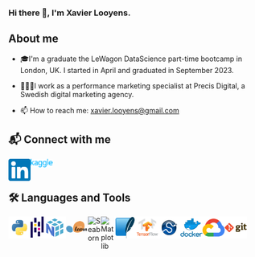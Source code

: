 ### Hi there 👋, I'm Xavier Looyens. 

## About me

- 🎓I'm a graduate the LeWagon DataScience part-time bootcamp in London, UK. I started in April and graduated in September 2023.

- 👨🏻‍💻I work as a performance marketing specialist at Precis Digital, a Swedish digital marketing agency.

- 📫 How to reach me: xavier.looyens@gmail.com


## 📬 Connect with me

<a href="https://www.linkedin.com/in/xavier-looyens-173a75116">
  <img align="left" alt="Xavier Looyens's LinkedIn" width="44px" src="https://github.com/XavierLooyens/XavierLooyens/blob/main/linkedin_logo.png" />
</a>
<a href="https://www.kaggle.com/xavierlooyens">
  <img align="left" alt="Xavier Looyens's Kaggle" width="44px" src="https://github.com/XavierLooyens/XavierLooyens/blob/main/kaggle_logo.png" />
</a>

<br />
<br />

## 🛠 Languages and Tools

<!-- For Python -->
<img align="left" alt="Python" width="44px" src="https://github.com/github/explore/raw/main/topics/python/python.png" />

<!-- For Pandas -->
<img align="left" alt="Pandas" width="26px" src="https://github.com/XavierLooyens/XavierLooyens/blob/main/pandas_logo.png" />

<!-- For NumPy -->
<img align="left" alt="NumPy" width="44px" src="https://github.com/github/explore/raw/main/topics/numpy/numpy.png" />

<!-- For scikit-learn -->
<img align="left" alt="Scikit-Learn" width="44px" src="https://github.com/github/explore/raw/main/topics/scikit-learn/scikit-learn.png" />

<!-- For Seaborn -->
<img align="left" alt="Seaborn" width="26px" src="https://simpleicons.org/icons/seaborn.svg" />

<!-- For Matplotlib -->
<img align="left" alt="Matplotlib" width="26px" src="https://simpleicons.org/icons/matplotlib.svg" />

<!-- For SQLite -->
<img align="left" alt="SQLite" width="44px" src="https://github.com/github/explore/raw/main/topics/sqlite/sqlite.png" />

<!-- For TensorFlow -->
<img align="left" alt="TensorFlow" width="44px" src="https://github.com/github/explore/raw/main/topics/tensorflow/tensorflow.png" />

<!-- For SciPy -->
<img align="left" alt="SciPy" width="44px" src="https://github.com/github/explore/raw/main/topics/scipy/scipy.png" />

<!-- For Docker -->
<img align="left" alt="Docker" width="44px" src="https://github.com/github/explore/raw/main/topics/docker/docker.png" />

<!-- For Google Cloud Platform -->
<img align="left" alt="Google Cloud Platform" width="44px" src="https://github.com/github/explore/raw/main/topics/google-cloud/google-cloud.png" />

<!-- For Git -->
<img align="left" alt="Git" width="44px" src="https://github.com/github/explore/raw/main/topics/git/git.png" />


<br />
<br />

